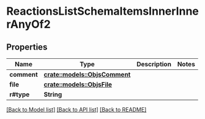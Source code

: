# ReactionsListSchemaItemsInnerInnerAnyOf2

## Properties

Name | Type | Description | Notes
------------ | ------------- | ------------- | -------------
**comment** | [**crate::models::ObjsComment**](objs_comment.md) |  | 
**file** | [**crate::models::ObjsFile**](objs_file.md) |  | 
**r#type** | **String** |  | 

[[Back to Model list]](../README.md#documentation-for-models) [[Back to API list]](../README.md#documentation-for-api-endpoints) [[Back to README]](../README.md)


